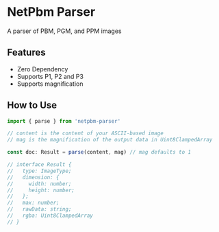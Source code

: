 # NetPbm Parser

A parser of PBM, PGM, and PPM images

## Features
* Zero Dependency
* Supports P1, P2 and P3
* Supports magnification

## How to Use
```js
import { parse } from 'netpbm-parser'

// content is the content of your ASCII-based image
// mag is the magnification of the output data in Uint8ClampedArray

const doc: Result = parse(content, mag) // mag defaults to 1

// interface Result {
//   type: ImageType;
//   dimension: {
//     width: number;
//     height: number;
//   };
//   max: number;
//   rawData: string;
//   rgba: Uint8ClampedArray
// }
```